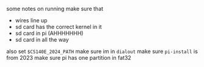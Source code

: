 some notes on running
make sure that
- wires line up
- sd card has the correct kernel in it
- sd card in pi (AHHHHHHH)
- sd card in all the way

also
set `$CS140E_2024_PATH`
make sure im in `dialout`
make sure `pi-install` is from 2023
make sure pi has one partition in fat32